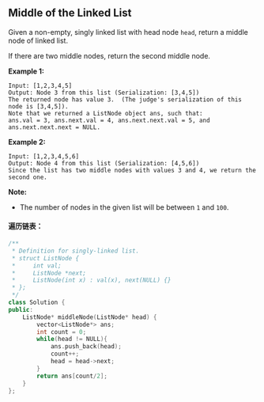 ## Middle of the Linked List

Given a non-empty, singly linked list with head node `head`, return a middle node of linked list.

If there are two middle nodes, return the second middle node.

**Example 1:**

```
Input: [1,2,3,4,5]
Output: Node 3 from this list (Serialization: [3,4,5])
The returned node has value 3.  (The judge's serialization of this node is [3,4,5]).
Note that we returned a ListNode object ans, such that:
ans.val = 3, ans.next.val = 4, ans.next.next.val = 5, and ans.next.next.next = NULL.
```

**Example 2:**

```
Input: [1,2,3,4,5,6]
Output: Node 4 from this list (Serialization: [4,5,6])
Since the list has two middle nodes with values 3 and 4, we return the second one.
```

**Note:**

- The number of nodes in the given list will be between `1` and `100`.

#### 遍历链表：

```c++
/**
 * Definition for singly-linked list.
 * struct ListNode {
 *     int val;
 *     ListNode *next;
 *     ListNode(int x) : val(x), next(NULL) {}
 * };
 */
class Solution {
public:
    ListNode* middleNode(ListNode* head) {
        vector<ListNode*> ans;
        int count = 0;
        while(head != NULL){
            ans.push_back(head);
            count++;
            head = head->next;
        }
        return ans[count/2];
    }
};
```

